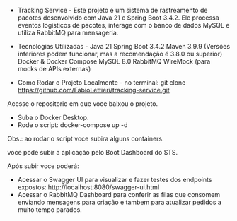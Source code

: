 - Tracking Service -
Este projeto é um sistema de rastreamento de pacotes desenvolvido com Java 21 e Spring Boot 3.4.2. Ele processa eventos logísticos de pacotes, interage com o banco de dados MySQL e utiliza RabbitMQ para mensageria.

- Tecnologias Utilizadas - 
Java 21
Spring Boot 3.4.2
Maven 3.9.9 (Versões inferiores podem funcionar, mas a recomendação é 3.8.0 ou superior)
Docker & Docker Compose
MySQL 8.0
RabbitMQ
WireMock (para mocks de APIs externas)

- Como Rodar o Projeto Localmente -
no terminal: git clone https://github.com/FabioLettieri/tracking-service.git

Acesse o repositorio em que voce baixou o projeto. 
 - Suba o Docker Desktop.
 - Rode o script: docker-compose up -d

Obs.: ao rodar o script voce subira alguns containers.

voce pode subir a aplicação pelo Boot Dashboard do STS.

Após subir voce poderá: 
 - Acessar o Swagger UI para visualizar e fazer testes dos endpoints expostos: http://localhost:8080/swagger-ui.html
 - Acessar o RabbitMQ Dashboard para conferir as filas que consomem enviando mensagens para criação e tambem para atualizar pedidos a muito tempo parados.
